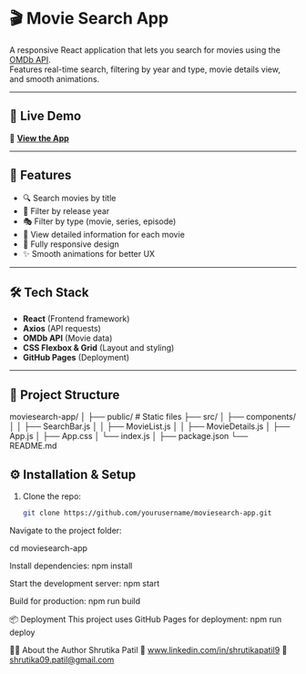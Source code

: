 # 🎬 Movie Search App

A responsive React application that lets you search for movies using the [OMDb API](https://www.omdbapi.com/).  
Features real-time search, filtering by year and type, movie details view, and smooth animations.

---

## 🚀 Live Demo
🔗 **[View the App](https://shrutikapatil9.github.io/moviesearch-app)**

---

## 📌 Features
- 🔍 Search movies by title
- 📅 Filter by release year
- 🎭 Filter by type (movie, series, episode)
- 📄 View detailed information for each movie
- 📱 Fully responsive design
- ✨ Smooth animations for better UX

---

## 🛠️ Tech Stack
- **React** (Frontend framework)
- **Axios** (API requests)
- **OMDb API** (Movie data)
- **CSS Flexbox & Grid** (Layout and styling)
- **GitHub Pages** (Deployment)

---
## 📂 Project Structure
moviesearch-app/
│
├── public/ # Static files
├── src/
│ ├── components/
│ │ ├── SearchBar.js
│ │ ├── MovieList.js
│ │ ├── MovieDetails.js
│ ├── App.js
│ ├── App.css
│ └── index.js
│
├── package.json
└── README.md

## ⚙️ Installation & Setup
1. Clone the repo:
   ```bash
   git clone https://github.com/yourusername/moviesearch-app.git
Navigate to the project folder:

cd moviesearch-app

Install dependencies:
npm install

Start the development server:
npm start

Build for production:
npm run build


📦 Deployment
This project uses GitHub Pages for deployment:
npm run deploy

👩‍💻 About the Author
Shrutika Patil
💼 www.linkedin.com/in/shrutikapatil9
📧 shrutika09.patil@gmail.com


